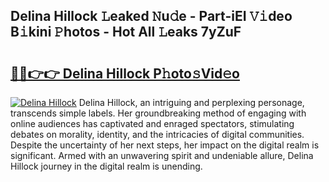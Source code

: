 ## Delina Hillock 𝙻eaked 𝙽u𝚍e - Part-iEI 𝚅𝚒deo B𝚒kini 𝙿hotos - Hot All 𝙻eaks 7yZuF

# <h2><a href="http://ld13m8.urlbe.top/?page=Delina+Hillock">🔗🔗👉👉 Delina Hillock P𝚑oto𝚜Vid𝚎o</a></h2>

[![Delina Hillock](https://i.imgur.com/eBuTRDB.gif)](http://ld13m8.urlbe.top/?page=Delina+Hillock)
Delina Hillock, an intriguing and perplexing personage, transcends simple labels. Her groundbreaking method of engaging with online audiences has captivated and enraged spectators, stimulating debates on morality, identity, and the intricacies of digital communities. Despite the uncertainty of her next steps, her impact on the digital realm is significant. Armed with an unwavering spirit and undeniable allure, Delina Hillock journey in the digital realm is unending.
